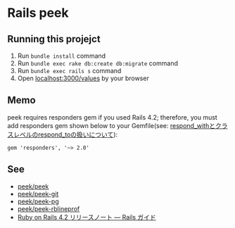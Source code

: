 # Rails peek

## Running this projejct

1. Run `bundle install` command
1. Run `bundle exec rake db:create db:migrate` command
1. Run `bundle exec rails s` command
1. Open [localhost:3000/values](http://localhost:3000/values) by your browser

## Memo

peek requires responders gem if you used Rails 4.2; therefore, you must add responders gem shown below to your Gemfile(see: [respond_withとクラスレベルのrespond_toの扱いについて](http://railsguides.jp/4_2_release_notes.html#respond_withとクラスレベルのrespond_toの扱いについて)):

```
gem 'responders', '~> 2.0'
```

## See

* [peek/peek](https://github.com/peek/peek)
* [peek/peek-git](https://github.com/peek/peek-git)
* [peek/peek-pg](https://github.com/peek/peek-pg)
* [peek/peek-rblineprof](https://github.com/peek/peek-rblineprof)
* [Ruby on Rails 4.2 リリースノート — Rails ガイド](http://railsguides.jp/4_2_release_notes.html#respond_withとクラスレベルのrespond_toの扱いについて)
